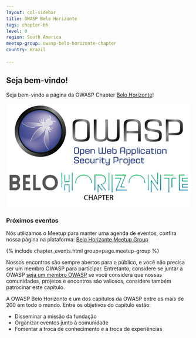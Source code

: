 ```yaml
---
layout: col-sidebar
title: OWASP Belo Horizonte
tags: chapter-bh
level: 0
region: South America
meetup-group: owasp-belo-horizonte-chapter
country: Brazil

---
```


## Seja bem-vindo!
Seja bem-vindo a página da OWASP Chapter [Belo Horizonte](https://pt.wikipedia.org/wiki/Belo_Horizonte)!

<img src="assets/images/img_principal.jpeg" />

### Próximos eventos

Nós utilizamos o Meetup para manter uma agenda de eventos, confira nossa página na plataforma: [Belo Horizonte Meetup Group](https://www.meetup.com/owasp-belo-horizonte-chapter/)

{% include chapter_events.html group=page.meetup-group %}

Nossos encontros são sempre abertos para o público, e você não precisa ser um membro OWASP para participar. Entretanto, considere se juntar à OWASP  [seja um membro OWASP](https://owasp.org/membership/) se você considera que nossas comunidades, projetos e encontros são valiosos, considere também patrocinar este capítulo.

A OWASP Belo Horizonte é um dos capítulos da OWASP entre os mais de 200
em todo o mundo. Entre os objetivos do capítulo estão:

* Disseminar a missão da fundação
* Organizar eventos junto à comunidade
* Fomentar a troca de conhecimento e a troca de experiências
